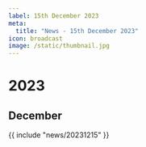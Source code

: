 ```yaml
---
label: 15th December 2023
meta:
  title: "News - 15th December 2023"
icon: broadcast
image: /static/thumbnail.jpg
---
```


# 2023
## December

{{ include "news/20231215" }}